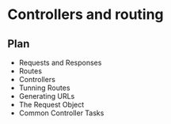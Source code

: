 # Controllers and routing

## Plan

*   Requests and Responses
*   Routes
*   Controllers
*   Tunning Routes
*   Generating URLs
*   The Request Object
*   Common Controller Tasks
